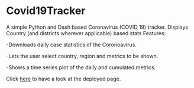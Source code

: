 # Covid19Tracker
A simple Python and Dash based Coronavirus (COVID 19) tracker.
Displays Country (and districts wherever applicable) based stats 
Features:

-Downloads daily case statistics of the Coronoavirus.

-Lets the user select country, region and metrics to be shown.

-Shows a time series plot of the daily and cumulated metrics.

Click [here](http://rgmcovid19tracker.herokuapp.com/) to have a look at the deployed page.
